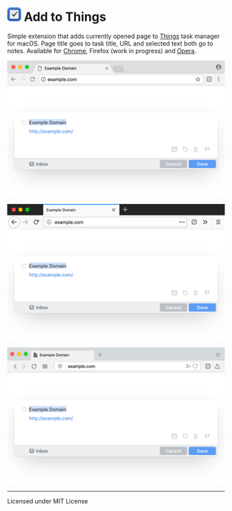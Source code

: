 # <img src="images/icon-64.png" width="32" height="32" align="baseline" alt="Add to Things logo"> Add to Things

Simple extension that adds currently opened page to [Things](http://culturedcode.com/things/) task manager for macOS. Page title goes to task title, URL and selected text both go to notes. Available for [Chrome](https://chrome.google.com/webstore/detail/add-to-things/bfbgliglkhckblibeiojndpncmahbmpo), Firefox (work in progress) and [Opera](https://addons.opera.com/en/extensions/details/add-to-things/).

![Add to Things in Chrome](pictures/chrome.png)

![Add to Things in Firefox](pictures/firefox.png)

![Add to Things in Opera](pictures/opera.png)

---
Licensed under MIT License
